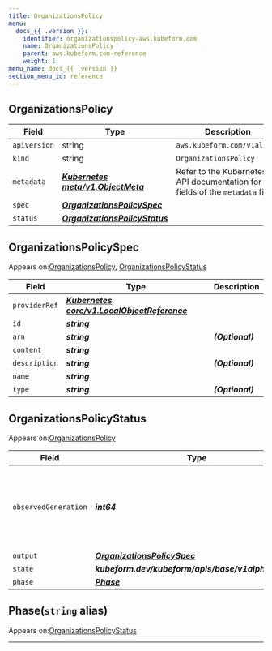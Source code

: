 ```yaml
---
title: OrganizationsPolicy
menu:
  docs_{{ .version }}:
    identifier: organizationspolicy-aws.kubeform.com
    name: OrganizationsPolicy
    parent: aws.kubeform.com-reference
    weight: 1
menu_name: docs_{{ .version }}
section_menu_id: reference
---
```


## OrganizationsPolicy
| Field | Type | Description |
| ------ | ----- | ----------- |
| `apiVersion` | string | `aws.kubeform.com/v1alpha1` |
|    `kind` | string | `OrganizationsPolicy` |
| `metadata` | ***[Kubernetes meta/v1.ObjectMeta](https://v1-18.docs.kubernetes.io/docs/reference/generated/kubernetes-api/v1.18/#objectmeta-v1-meta)***|Refer to the Kubernetes API documentation for the fields of the `metadata` field.|
| `spec` | ***[OrganizationsPolicySpec](#organizationspolicyspec)***||
| `status` | ***[OrganizationsPolicyStatus](#organizationspolicystatus)***||
## OrganizationsPolicySpec

Appears on:[OrganizationsPolicy](#organizationspolicy), [OrganizationsPolicyStatus](#organizationspolicystatus)

| Field | Type | Description |
| ------ | ----- | ----------- |
| `providerRef` | ***[Kubernetes core/v1.LocalObjectReference](https://v1-18.docs.kubernetes.io/docs/reference/generated/kubernetes-api/v1.18/#localobjectreference-v1-core)***||
| `id` | ***string***||
| `arn` | ***string***| ***(Optional)*** |
| `content` | ***string***||
| `description` | ***string***| ***(Optional)*** |
| `name` | ***string***||
| `type` | ***string***| ***(Optional)*** |
## OrganizationsPolicyStatus

Appears on:[OrganizationsPolicy](#organizationspolicy)

| Field | Type | Description |
| ------ | ----- | ----------- |
| `observedGeneration` | ***int64***| ***(Optional)*** Resource generation, which is updated on mutation by the API Server.|
| `output` | ***[OrganizationsPolicySpec](#organizationspolicyspec)***| ***(Optional)*** |
| `state` | ***kubeform.dev/kubeform/apis/base/v1alpha1.State***| ***(Optional)*** |
| `phase` | ***[Phase](#phase)***| ***(Optional)*** |
## Phase(`string` alias)

Appears on:[OrganizationsPolicyStatus](#organizationspolicystatus)

---
